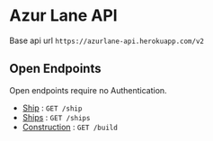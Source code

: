 # Azur Lane API

Base api url `https://azurlane-api.herokuapp.com/v2`

## Open Endpoints

Open endpoints require no Authentication.

* [Ship](ship/get.md) : `GET /ship`
* [Ships](ships/get.md) : `GET /ships`
* [Construction](construction/get.md) : `GET /build`
